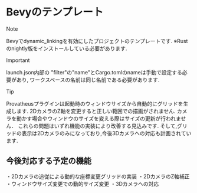 
# Bevyのテンプレート

> [!NOTE]
> Bevyでdynamic_linkingを有効にしたプロジェクトのテンプレートです.
> ※Rustのnightly版をインストールしている必要があります.

> [!IMPORTANT]
> launch.json内部の "filter"の"name"とCargo.tomlのnameは手動で設定する必要があり,
>   ワークスペースの名前は同じ名前である必要があります.

>[!TIP]
> Provatheusプラグインは起動時のウィンドウサイズから自動的にグリッドを生成します.
>   2DカメラのZ軸を変更すると正しい範囲での描画がされません.
>   カメラを動かす場合やウィンドウのサイズを変える際はサイズの更新が行われません．
>   これらの問題はいずれ機能の実装により改善する見込みです.
>   そして,グリッドの表示は2Dカメラのみになっており,今後3Dカメラへの対応も計画されています.

## 今後対応する予定の機能

・2Dカメラの追従による動的な座標変更グリッドの実装
・2DカメラのZ軸補正
・ウィンドウサイズ変更での動的サイズ変更
・3Dカメラへの対応